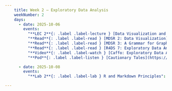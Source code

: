 ```yaml
---
    title: Week 2 – Exploratory Data Analysis
    weekNumber: 2
    days:
      - date: 2025-10-06
        events:
          "**LEC 2**{: .label .label-lecture } [Data Visualization and EDA](_lectures/lec02_dataviz.html)":
          "**Read**{: .label .label-read } [MDSR 2: Data Visualization](https://mdsr-book.github.io/mdsr3e/02-datavizI.html)":
          "**Read**{: .label .label-read } [MDSR 3: A Grammar for Graphics](https://mdsr-book.github.io/mdsr3e/03-datavizII.html)":
          "**Read**{: .label .label-read } [R4DS 7: Exploratory Data Analysis](https://r4ds.had.co.nz/exploratory-data-analysis.html)":
          "**Video**{: .label .label-watch } [Caffo: Exploratory Data Analysis](https://www.youtube.com/watch?v=5rTb6AkKhds)":
          "**Pod**{: .label .label-listen } [Cautionary Tales](https://timharford.com/2021/03/cautionary-tales-florence-nightingale-and-her-geeks-declare-war-on-death/)":

      - date: 2025-10-08
        events:
          "**Lab 2**{: .label .label-lab } R and Markdown Principles":

---
```

